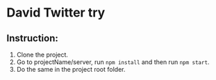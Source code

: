 # David Twitter try

## Instruction:
1. Clone the project.
2. Go to projectName/server, run ```npm install``` and then run ```npm start```.
3. Do the same in the project root folder.
